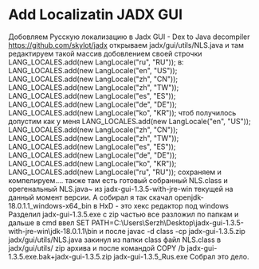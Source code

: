 # Add Localizatin JADX GUI
Добовляем Русскую локализацию в Jadx GUI - Dex to Java decompiler https://github.com/skylot/jadx
 открываем jadx/gui/utils/NLS.java
 и там редактируем такой массив добовлением своей строчки LANG_LOCALES.add(new LangLocale("ru", "RU")); в:
		LANG_LOCALES.add(new LangLocale("en", "US"));
		LANG_LOCALES.add(new LangLocale("zh", "CN"));
		LANG_LOCALES.add(new LangLocale("zh", "TW"));
		LANG_LOCALES.add(new LangLocale("es", "ES"));
		LANG_LOCALES.add(new LangLocale("de", "DE"));
		LANG_LOCALES.add(new LangLocale("ko", "KR"));
чтоб получилось допустим как у меня
    LANG_LOCALES.add(new LangLocale("en", "US"));
		LANG_LOCALES.add(new LangLocale("zh", "CN"));
		LANG_LOCALES.add(new LangLocale("zh", "TW"));
		LANG_LOCALES.add(new LangLocale("es", "ES"));
		LANG_LOCALES.add(new LangLocale("de", "DE"));
		LANG_LOCALES.add(new LangLocale("ko", "KR"));
		LANG_LOCALES.add(new LangLocale("ru", "RU"));
    сохраняем и компелируем....
   также там есть готовый собранный NLS.class и орегенальный NLS.java~ из jadx-gui-1.3.5-with-jre-win текущей на данный момент версии. 
   А собирал я так скачал openjdk-18.0.1.1_windows-x64_bin
   в HxD - это хекс редактор под windows
   Разделил jadx-gui-1.3.5.exe с zip частью
   все разложил по папкам и дальше в cmd ввел SET PATH=C:\Users\Serzh\Desktop\jadx-gui-1.3.5-with-jre-win\jdk-18.0.1.1\bin
   и после javac -d class -cp jadx-gui-1.3.5.zip jadx/gui/utils/NLS.java
   закинул из папки class файл NLS.class в jadx/gui/utils/ zip архива
   и после командой COPY /b jadx-gui-1.3.5.exe.bak+jadx-gui-1.3.5.zip jadx-gui-1.3.5_Rus.exe
   Собрал это дело.
